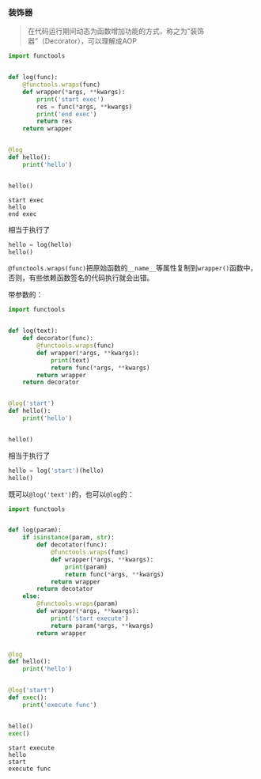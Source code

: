 ### 装饰器
> 在代码运行期间动态为函数增加功能的方式，称之为“装饰器”（Decorator），可以理解成AOP
```python
import functools


def log(func):
    @functools.wraps(func)
    def wrapper(*args, **kwargs):
        print('start exec')
        res = func(*args, **kwargs)
        print('end exec')
        return res
    return wrapper


@log
def hello():
    print('hello')


hello()
```
```text
start exec
hello
end exec
```
相当于执行了
```python
hello = log(hello)
hello()
```
`@functools.wraps(func)`把原始函数的`__name__`等属性复制到`wrapper()`函数中，否则，有些依赖函数签名的代码执行就会出错。

带参数的：
```python
import functools


def log(text):
    def decorator(func):
        @functools.wraps(func)
        def wrapper(*args, **kwargs):
            print(text)
            return func(*args, **kwargs)
        return wrapper
    return decorator


@log('start')
def hello():
    print('hello')


hello()
```
相当于执行了
```python
hello = log('start')(hello)
hello()
```
既可以`@log('text')`的，也可以`@log`的：
```python
import functools


def log(param):
    if isinstance(param, str):
        def decotator(func):
            @functools.wraps(func)
            def wrapper(*args, **kwargs):
                print(param)
                return func(*args, **kwargs)
            return wrapper
        return decotator
    else:
        @functools.wraps(param)
        def wrapper(*args, **kwargs):
            print('start execute')
            return param(*args, **kwargs)
        return wrapper


@log
def hello():
    print('hello')


@log('start')
def exec():
    print('execute func')


hello()
exec()
```
```text
start execute
hello
start
execute func
```